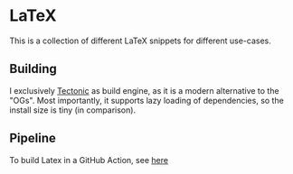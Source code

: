 # LaTeX

This is a collection of different LaTeX snippets for different use-cases.

## Building

I exclusively [Tectonic](https://tectonic-typesetting.github.io/en-US/) as build engine, as it is a modern alternative to the "OGs".
Most importantly, it supports lazy loading of dependencies, so the install size is tiny (in comparison).

## Pipeline

To build Latex in a GitHub Action, see [here](dev_ops/github-actions/latex)
